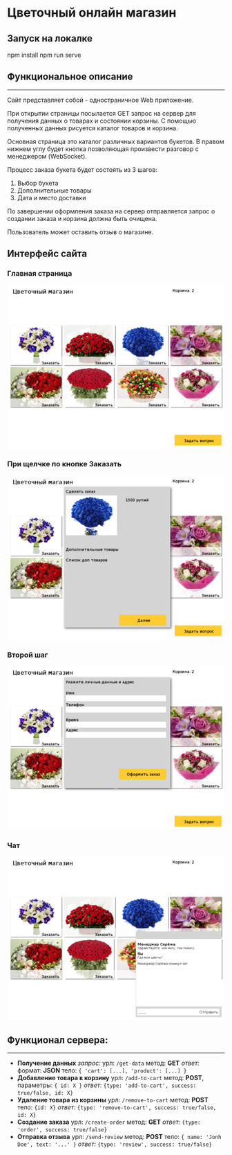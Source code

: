 # Цветочный онлайн магазин

## Запуск на локалке

npm install
npm run serve

## Функциональное описание
--------------------------
Сайт представляет собой - одностраничное Web приложение.

При открытии страницы посылается GET запрос на сервер для получения данных о товарах и состоянии корзины.
С помощью полученных данных рисуется каталог товаров и корзина.

Основная страница это каталог различных вариантов букетов. В правом нижнем углу будет кнопка позволяющая произвести разговор с менеджером (WebSocket).

Процесс заказа букета будет состоять из 3 шагов:
1. Выбор букета
2. Дополнительные товары
3. Дата и место доставки

По завершении оформления заказа на сервер отправляется запрос о создании заказа и корзина должна быть очищена.

Пользователь может оставить отзыв о магазине.

## Интерфейс сайта
### Главная страница
![Главная страница](https://github.com/rkashapov2015/florist-shop/blob/master/1_main.jpg?raw=true "Главная страница")
### При щелчке по кнопке Заказать
![При щелчке по кнопке Заказать](https://github.com/rkashapov2015/florist-shop/blob/master/2_click_to_order.jpg?raw=true "При щелчке по кнопке Заказать")
### Второй шаг
![Второй шаг](https://github.com/rkashapov2015/florist-shop/blob/master/3_enter_your_data.jpg?raw=true "Второй шаг")
### Чат
![Чат](https://github.com/rkashapov2015/florist-shop/blob/master/4_chat.jpg?raw=true "Чат")

## Функционал сервера:
-----------------------
* **Получение данных**
*запрос:*
урл: `/get-data`
метод: **GET**
*ответ:*
    формат: **JSON**
    тело:  `{
        'cart': [...],
        'product': [...]
    }`
* **Добавление товара в корзину**
урл: `/add-to-cart`
метод: **POST**,
параметры: `{ id: X }`
*ответ:* `{type: 'add-to-cart', success: true/false, id: X}`
* **Удаление товара из корзины**
урл: `/remove-to-cart`
метод: **POST**
тело: `{id: X}`
*ответ:* `{type: 'remove-to-cart', success: true/false, id: X}`
* **Создание заказа**
урл: `/create-order`
метод: **GET**
*ответ:* `{type: 'order', success: true/false}`
* **Отправка отзыва**
урл: `/send-review`
метод: **POST**
тело: `{
    name: 'Jonh Doe',
    text: '...'
}`
*ответ:* `{type: 'review', success: true/false}`

